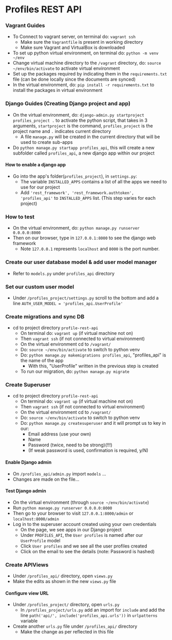 # Profiles REST API


### Vagrant Guides
* To Connect to vagrant server, on terminal do: `vagrant ssh`
  * Make sure the `Vagrantfile` is present in working directory
  * Make sure Vagrant and VirtualBox is downloaded
* To set up python virtual environment, on terminal do: `python -m venv ~/env`
* Change virtual machine directory to the `/vagrant` directory, do: `source ~/env/bin/activate` to activate virtual environment
* Set up the packages required by indicating them in the `requirements.txt` file (can be done locally since the documents are synced)
* In the virtual environment, do: `pip install -r requirements.txt` to install the packages in virtual environment

### Django Guides (Creating Django project and app)
* On the virtual environment, do: `django-admin.py startproject profiles_project .` to activate the python script, that takes in 3 arguments, `startproject` is the command, `profiles_project` is the project name and `.` indicates current directory
  * A file `manage.py` will be created in the current directory that will be used to create sub-apps
* Do `python manage.py startapp profiles_api`, this will create a new subfolder called `profiles_api`, a new django app within our project

#### How to enable a django app
* Go into the app's folder(`profiles_project`), in `settings.py`:
  * The variable `INSTALLED_APPS` contains a list of all the apps we need to use for our project
  * Add `'rest_framework', 'rest_framework.authtoken', 'profiles_api'` to `INSTALLED_APPS` list. (This step varies for each project)


### How to test
* On the virtual environment, do: `python manage.py runserver 0.0.0.0:8000`
* Then on our browser, type in `127.0.0.1:8000` to see the django web framework
  * Note `127.0.0.1` represents `localhost` and `8000` is the port number.


### Create our user database model & add user model manager

* Refer to `models.py` under `profiles_api` directory

### Set our custom user model

* Under `/profiles_project/settings.py` scroll to the bottom and add a line `AUTH_USER_MODEL = 'profiles_api.UserProfile'`

### Create migrations and sync DB

* cd to project directory `profile-rest-api`
  * On terminal do: `vagrant up` (if virtual machine not on)
  * Then `vagrant ssh` (if not connected to virtual environment)
  * On the virtual environment cd to `/vagrant/`
  * Do: `source ~/env/bin/activate` to switch to python venv
  * Do: `python manage.py makemigrations profiles_api`, "profiles_api" is the name of the app
    * With this, "UserProfile" written in the previous step is created
  * To run our migration, do: `python manage.py migrate`

### Create Superuser
* cd to project directory `profile-rest-api`
  * On terminal do: `vagrant up` (if virtual machine not on)
  * Then `vagrant ssh` (if not connected to virtual environment)
  * On the virtual environment cd to `/vagrant/`
  * Do: `source ~/env/bin/activate` to switch to python venv
  * Do: `python manage.py createsuperuser` and it will prompt us to key in our:
    * Email address (use your own)
    * Name
    * Password (twice, need to be strong)(!!!)
    * (If weak password is used, confirmation is required, y/N)

#### Enable Django admin
* On `/profiles_api/admin.py` import `models` ...
* Changes are made on the file...

#### Test Django admin
* On the virtual environment (through `source ~/env/bin/activate`)
* Run `python manage.py runserver 0.0.0.0:8000`
* Then go to your browser to visit `127.0.0.1:8000/admin` or `localhost:8000/admin`
* Log in to the superuser account created using your own credentials
  * On the page, we see apps in our Django project
  * Under `PROFILES_API`, the `User profiles` is named after our `UserProfile` model
  * Click `User profiles` and we see all the user profiles created
  * Click on the email to see the details (note: Password is hashed)

### Create APIViews
* Under `/profiles_api/` directory, open `views.py`
* Make the edits as shown in the new `views.py` file

#### Configure view URL
* Under `/profiles_project/` directory, open `urls.py`
  * In `/profiles_project/urls.py` add an import for `include` and add the line `path('api/', include('profiles_api.urls'))` in `urlpatterns` variable
* Create another `urls.py` file under `/profiles_api/` directory
  * Make the change as per reflected in this file
